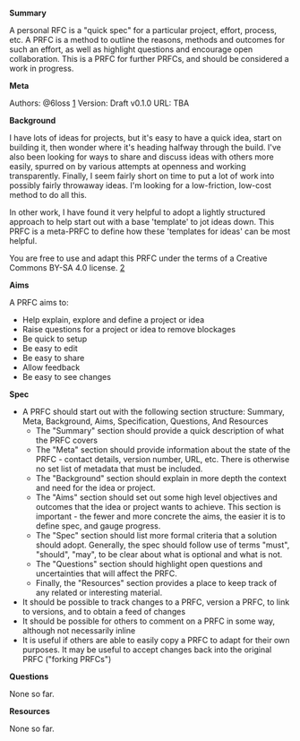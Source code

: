 **Summary**

A personal RFC is a "quick spec" for a particular project, effort, process, etc. A PRFC is a method to outline the reasons, methods and outcomes for such an effort, as well as highlight questions and encourage open collaboration. This is a PRFC for further PRFCs, and should be considered a work in progress.

**Meta**

Authors: @6loss [1]
Version: Draft v0.1.0
URL: TBA

**Background**

I have lots of ideas for projects, but it's easy to have a quick idea, start on building it, then wonder where it's heading halfway through the build. I've also been looking for ways to share and discuss ideas with others more easily, spurred on by various attempts at openness and working transparently. Finally, I seem fairly short on time to put a lot of work into possibly fairly throwaway ideas. I'm looking for a low-friction, low-cost method to do all this.

In other work, I have found it very helpful to adopt a lightly structured approach to help start out with a base 'template' to jot ideas down. This PRFC is a meta-PRFC to define how these 'templates for ideas' can be most helpful.

You are free to use and adapt this PRFC under the terms of a Creative Commons BY-SA 4.0 license. [2]

**Aims**

A PRFC aims to:

*   Help explain, explore and define a project or idea
*   Raise questions for a project or idea to remove blockages
*   Be quick to setup
*   Be easy to edit
*   Be easy to share
*   Allow feedback
*   Be easy to see changes

**Spec**

*   A PRFC should start out with the following section structure: Summary, Meta, Background, Aims, Specification, Questions, And Resources
    *   The "Summary" section should provide a quick description of what the PRFC covers
    *   The "Meta" section should provide information about the state of the PRFC - contact details, version number, URL, etc. There is otherwise no set list of metadata that must be included.
    *   The "Background" section should explain in more depth the context and need for the idea or project.
    *   The "Aims" section should set out some high level objectives and outcomes that the idea or project wants to achieve. This section is important - the fewer and more concrete the aims, the easier it is to define spec, and gauge progress.
    *   The "Spec" section should list more formal criteria that a solution should adopt. Generally, the spec should follow use of terms "must", "should", "may", to be clear about what is optional and what is not.
    *   The "Questions" section should highlight open questions and uncertainties that will affect the PRFC.
    *   Finally, the "Resources" section provides a place to keep track of any related or interesting material.
*   It should be possible to track changes to a PRFC, version a PRFC, to link to versions, and to obtain a feed of changes
*   It should be possible for others to comment on a PRFC in some way, although not necessarily inline
*   It is useful if others are able to easily copy a PRFC to adapt for their own purposes. It may be useful to accept changes back into the original PRFC ("forking PRFCs")

**Questions**

None so far.

**Resources**

None so far.

[1]: https://twitter.com/6loss
[2]: https://creativecommons.org/licenses/by-sa/4.0/